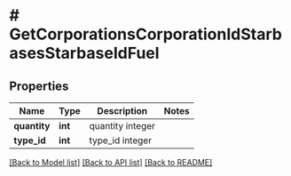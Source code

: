 # # GetCorporationsCorporationIdStarbasesStarbaseIdFuel

## Properties

Name | Type | Description | Notes
------------ | ------------- | ------------- | -------------
**quantity** | **int** | quantity integer |
**type_id** | **int** | type_id integer |

[[Back to Model list]](../../README.md#models) [[Back to API list]](../../README.md#endpoints) [[Back to README]](../../README.md)
